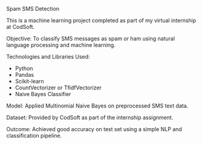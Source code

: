 Spam SMS Detection

This is a machine learning project completed as part of my virtual internship at CodSoft.

Objective:
To classify SMS messages as spam or ham using natural language processing and machine learning.

Technologies and Libraries Used:
- Python
- Pandas
- Scikit-learn
- CountVectorizer or TfidfVectorizer
- Naive Bayes Classifier

Model:
Applied Multinomial Naive Bayes on preprocessed SMS text data.

Dataset:
Provided by CodSoft as part of the internship assignment.

Outcome:
Achieved good accuracy on test set using a simple NLP and classification pipeline.
